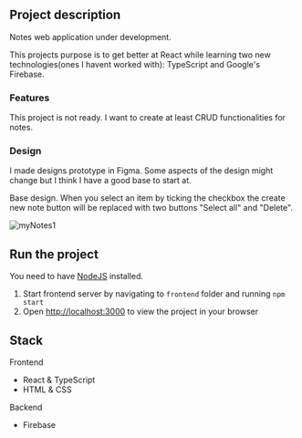 ## Project description
Notes web application under development.

This projects purpose is to get better at React while learning two new technologies(ones I havent worked with): TypeScript and Google's Firebase.

### Features
This project is not ready. 
I want to create at least CRUD functionalities for notes.


### Design
I made designs prototype in Figma. Some aspects of the design might change but I think I have a good base to start at.

Base design.
When you select an item by ticking the checkbox the create new note button will be replaced with two buttons "Select all" and "Delete".


![myNotes1](https://github.com/ItsKris1/my-notes/assets/69897943/a8cc1dd3-26c6-4a94-add6-15322994c65b)


## Run the project
You need to have [NodeJS](https://nodejs.org/en/) installed.
1. Start frontend server by navigating to `frontend` folder and running `npm start`
2. Open [http://localhost:3000](http://localhost:3000) to view the project in your browser

## Stack
Frontend
- React & TypeScript
- HTML & CSS

Backend
- Firebase
